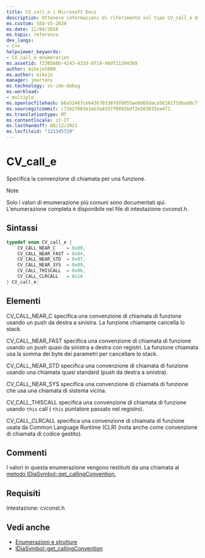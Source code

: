 ```yaml
---
title: CV_call_e | Microsoft Docs
description: Ottenere informazioni di riferimento sul tipo CV_call_e di enumerazione, che specifica la convenzione di chiamata per una funzione nell'SDK di accesso all'interfaccia di debug.
ms.custom: SEO-VS-2020
ms.date: 11/04/2016
ms.topic: reference
dev_langs:
- C++
helpviewer_keywords:
- CV_call_e enumeration
ms.assetid: f230560b-4243-432d-8f19-46df112043b9
author: mikejo5000
ms.author: mikejo
manager: jmartens
ms.technology: vs-ide-debug
ms.workload:
- multiple
ms.openlocfilehash: b6a52467ce6436703387df6055ae8d65daca56181f2dbad8c7f47929e35020b9
ms.sourcegitcommit: c72b2f603e1eb3a4157f00926df2e263831ea472
ms.translationtype: MT
ms.contentlocale: it-IT
ms.lasthandoff: 08/12/2021
ms.locfileid: "121345729"
---
```

# <a name="cv_call_e"></a>CV_call_e
Specifica la convenzione di chiamata per una funzione.

> [!NOTE]
> Solo i valori di enumerazione più comuni sono documentati qui. L'enumerazione completa è disponibile nel file di intestazione cvconst.h.

## <a name="syntax"></a>Sintassi

```C++
typedef enum CV_call_e {
    CV_CALL_NEAR_C    = 0x00,
    CV_CALL_NEAR_FAST = 0x04,
    CV_CALL_NEAR_STD  = 0x07,
    CV_CALL_NEAR_SYS  = 0x09,
    CV_CALL_THISCALL  = 0x0b,
    CV_CALL_CLRCALL   = 0x16
} CV_call_e;
```

## <a name="elements"></a>Elementi
CV_CALL_NEAR_C specifica una convenzione di chiamata di funzione usando un push da destra a sinistra. La funzione chiamante cancella lo stack.

CV_CALL_NEAR_FAST specifica una convenzione di chiamata di funzione usando un push quasi da sinistra a destra con registri. La funzione chiamata usa la somma dei byte dei parametri per cancellare lo stack.

CV_CALL_NEAR_STD specifica una convenzione di chiamata di funzione usando una chiamata quasi standard (push da destra a sinistra).

CV_CALL_NEAR_SYS specifica una convenzione di chiamata di funzione che usa una chiamata di sistema vicina.

CV_CALL_THISCALL specifica una convenzione di chiamata di funzione usando `this` call ( `this` puntatore passato nel registro).

CV_CALL_CLRCALL specifica una convenzione di chiamata di funzione usata da Common Language Runtime (CLR) (nota anche come convenzione di chiamata di codice gestito).

## <a name="remarks"></a>Commenti
I valori in questa enumerazione vengono restituiti da una chiamata al [metodo IDiaSymbol::get_callingConvention.](../../debugger/debug-interface-access/idiasymbol-get-callingconvention.md)

## <a name="requirements"></a>Requisiti
Intestazione: cvconst.h

## <a name="see-also"></a>Vedi anche
- [Enumerazioni e strutture](../../debugger/debug-interface-access/enumerations-and-structures.md)
- [IDiaSymbol::get_callingConvention](../../debugger/debug-interface-access/idiasymbol-get-callingconvention.md)
